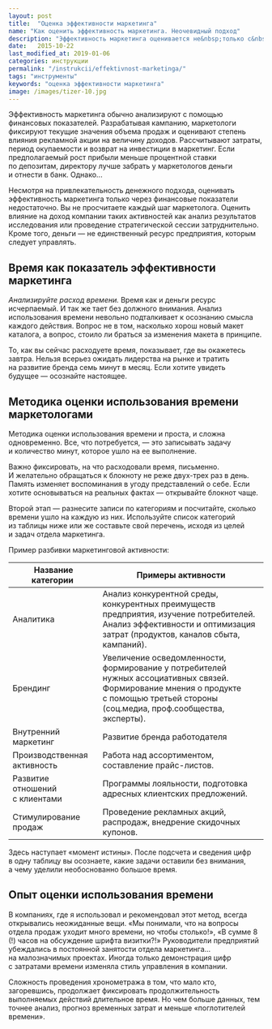 ```yaml
---
layout: post
title:  "Оценка эффективности маркетинга"
name: "Как оценить эффективность маркетинга. Неочевидный подход"
description: "Эффективность маркетинга оценивается не&nbsp;только с&nbsp;помощью финансовых показателей. Рассказываю... "
date:   2015-10-22
last_modified_at: 2019-01-06
categories: инструкции
permalink: "/instrukcii/effektivnost-marketinga/"
tags: "инструменты"
keywords: "оценка эффективности маркетинга"
image: /images/tizer-10.jpg
---
```


<p>Эффективность маркетинга обычно анализируют с&nbsp;помощью финансовых показателей. Разрабатывая кампанию, маркетологи фиксируют текущие значения объема продаж и&nbsp;оценивают степень влияния рекламной акции на&nbsp;величину доходов. Рассчитывают затраты, период окупаемости и&nbsp;возврат на&nbsp;инвестиции в&nbsp;маркетинг. Если предполагаемый рост прибыли меньше процентной ставки по&nbsp;депозитам, директору лучше забрать у&nbsp;маркетологов деньги и&nbsp;отнести в&nbsp;банк. Однако...</p> <!--more-->
<p>Несмотря на&nbsp;привлекательность денежного подхода, оценивать эффективность маркетинга только через финансовые показатели недостаточно. Вы&nbsp;не&nbsp;просчитаете каждый шаг маркетолога. Оценить влияние на&nbsp;доход компании таких активностей как анализ результатов исследования или проведение стратегической сессии затруднительно. Кроме того, деньги&nbsp;— не&nbsp;единственный ресурс предприятия, которым следует управлять.</p>
<h2>Время как показатель эффективности маркетинга</h2>
<p><em>Анализируйте расход времени.</em> Время как и&nbsp;деньги ресурс исчерпаемый. И&nbsp;так&nbsp;же тает без должного внимания. Анализ использования времени невольно подталкивает к&nbsp;осознанию смысла каждого действия. Вопрос не&nbsp;в&nbsp;том, насколько хорош новый макет каталога, а&nbsp;вопрос, стоило&nbsp;ли браться за&nbsp;изменения макета в&nbsp;принципе.</p>
<p>То, как вы&nbsp;сейчас расходуете время, показывает, где вы&nbsp;окажетесь завтра. Нельзя всерьез ожидать лидерства на&nbsp;рынке и&nbsp;тратить на&nbsp;развитие бренда семь минут в&nbsp;месяц. Если хотите увидеть будущее&nbsp;— осознайте настоящее.</p>
<h2>Методика оценки использования времени маркетологами</h2>
<p>Методика оценки использования времени и&nbsp;проста, и&nbsp;сложна одновременно. Все, что потребуется,&nbsp;— это записывать задачу и&nbsp;количество минут, которое ушло на&nbsp;ее&nbsp;выполнение.</p>
<p>Важно фиксировать, на&nbsp;что расходовали время, письменно. И&nbsp;желательно обращаться к&nbsp;блокноту не&nbsp;реже двух-трех раз в&nbsp;день. Память изменяет воспоминания в&nbsp;угоду представлений о&nbsp;себе. Если хотите основываться на&nbsp;реальных фактах&nbsp;— открывайте блокнот чаще.</p>
<p>Второй этап&nbsp;— разнесите записи по&nbsp;категориям и&nbsp;посчитайте, сколько времени ушло на&nbsp;каждую из&nbsp;них. Используйте список категорий из&nbsp;таблицы ниже или&nbsp;же составьте свой перечень, исходя из&nbsp;целей и&nbsp;задач отдела маркетинга.</p>
<p>Пример разбивки маркетинговой активности:</p>



<table>
	<thead>
		<tr  class="Gainsboro">
			<th><strong>Название категории&nbsp;</strong></th>
			<th><strong>Примеры активности</strong></th>
 		</tr>
 	</thead>
	<tbody>
		<tr>
			<td>Аналитика</td>
			<td>Анализ конкурентной среды, конкурентных преимуществ предприятия, изучение потребителей. Анализ эффективности и&nbsp;оптимизация затрат (продуктов, каналов сбыта, кампаний).</td>
 		</tr>
		<tr>
			<td>Брендинг</td>
			<td>Увеличение осведомленности, формирование у&nbsp;потребителей нужных ассоциативных связей. Формирование мнения о&nbsp;продукте с&nbsp;помощью третьей стороны (соц.медиа, проф.сообщества, эксперты).</td>
 		</tr>
		<tr>
			<td>Внутренний маркетинг</td>
			<td>Развитие бренда работодателя</td>
 		</tr>
		<tr>
			<td>Производственная активность</td>
			<td>Работа над ассортиментом, составление прайс-листов.</td>
 		</tr>
		<tr>
			<td>Развитие отношений с&nbsp;клиентами</td>
			<td>Программы лояльности, подготовка адресных клиентских предложений.</td>
 		</tr>
		<tr>
			<td>Стимулирование продаж</td>
			<td>Проведение рекламных акций, распродаж, внедрение скидочных купонов.</td>
 		</tr>
 	</tbody>
 </table>


<p>Здесь наступает «момент истины». После подсчета и&nbsp;сведения цифр в&nbsp;одну таблицу вы&nbsp;осознаете, какие задачи оставили без внимания, а&nbsp;чему уделили необоснованно большое время.</p>
<h2>Опыт оценки использования времени</h2>
<p>В&nbsp;компаниях, где я&nbsp;использовал и&nbsp;рекомендовал этот метод, всегда открывались неожиданные вещи. «Мы&nbsp;понимали, что на&nbsp;вопросы отдела продаж уходит много времени, но&nbsp;чтобы столько!», «В&nbsp;сумме&nbsp;8 (!) часов на&nbsp;обсуждение шрифта визитки?!» Руководители предприятий убеждались в&nbsp;постоянной занятости отдела маркетинга... на&nbsp;малозначимых проектах. Иногда только демонстрация цифр с&nbsp;затратами времени изменяла стиль управления в&nbsp;компании.</p>
<p>Сложность проведения хронометража в&nbsp;том, что мало кто, загоревшись, продолжает фиксировать продолжительность выполняемых действий длительное время. Но&nbsp;чем больше данных, тем точнее анализ, прогноз временных затрат и&nbsp;меньше «поглотителей времени».</p>
